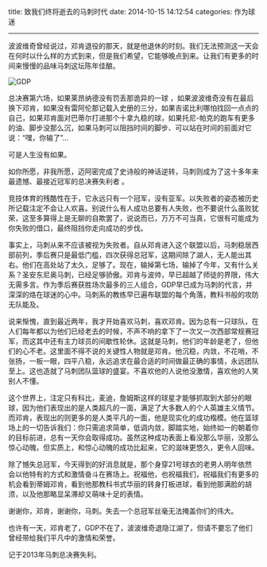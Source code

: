 title: 致我们终将逝去的马刺时代
date: 2014-10-15 14:12:54
categories: 作为球迷

---

波波维奇曾经说过，邓肯退役的那天，就是他退休的时刻。我们无法预测这一天会在何时以什么样的方式到来，但是我们希望，它能够晚点到来。让我们有更多的时间来慢慢的品味马刺这坛陈年佳酿。



<!--more-->

![GDP](http://www.228cai.com/files/2014/4/20140416152208979.jpg)

总决赛第六场，如果莱昂纳德没有罚丢那诡异的一球 ，如果波波维奇没有在最后换下邓肯，如果没有雷阿伦那记载入史册的三分，如果吉诺比利哪怕找回一点点的自己，如果邓肯面对巴蒂尔打进那个十拿九稳的球，如果托尼-帕克的跑车有更多的油、脚步没那么沉，如果马刺可以阻挡时间的脚步、可以站在时间的前面对它说：“嘿，你输了”…

可是人生没有如果。

如你所愿，非我所愿，迈阿密完成了史诗般的神话逆转，马刺则成为了这十多年来最遗憾、最接近冠军的总决赛失利者 。

竞技体育的残酷性在于，它永远只有一个冠军，没有亚军。以失败者的姿态被历史所记载注定不会让人欢喜。别说什么有人成功总要有人失败，也不要说什么虽败犹荣，这至多算得上是无聊的自欺罢了，说说而已，万万不可当真，它很有可能成为你失败的借口，最终阻挡你走向成功的步伐。

事实上，马刺从来不应该被视为失败者。自从邓肯进入这个联盟以后，马刺稳居西部前列，季后赛只是最低门槛，四次获得总冠军，这期间除了湖人，无人能出其右。他们在高处站了太久，足够了。现在，输掉第七场，输掉了今年，又有什么关系？圣安东尼奥马刺，已经足够骄傲。邓肯与波帅，早已超越了师徒的界限，伟大无需多言。作为季后赛获胜场次最多的三人组合，GDP早已成为马刺的代言，并深深的烙在球迷的心中。马刺系的教练早已遍布联盟的每个角落，教科书般的攻防无队能及。

说来惭愧，直到最近两年，我才开始喜欢马刺，喜欢邓肯。因为总有一只球队，在人们每年都以为他们已经老去的时候，不声不响的拿下了一次又一次西部常规赛冠军，而这其中还有主力球员的间歇性轮休。这就是马刺，他们的年龄是老了，但他们的心不老。这里面不得不说的关键性人物就是邓肯。他沉稳，内敛，不花哨，不张扬，一板一眼，四平八稳，永远追求在最合适的时间做最正确的事情，永远团队至上。这也造就了马刺团队篮球的盛宴。不喜欢他的人说他没激情，喜欢他的人笑别人不懂。


这个世界上，注定只有科比，麦迪，詹姆斯这样的球星才能够抓取到大部分的眼球，因为他们表现出的是人类超凡的一面，满足了大多数人的个人英雄主义情节。而邓肯，表现出的则更多的是人类平凡的一面，他是现实化的成功楷模。他在篮球场上的一切告诉我们：你只需追求简单，低调内敛，脚踏实地，始终如一的朝着你的目标前进，总有一天你会取得成功。虽然这种成功表面上看没那么华丽，没那么惊心动魄，但实质上，和惊心动魄的成功比起来，它的滋味更悠久，更令人回味。

除了憾失总冠军，今天得到的好消息就是，那个身穿21号球衣的老男人明年依然会以他特有的方式和激情奋斗在赛场上。祝福他，也祝福我们，祝福我们有更多的机会看到蒂姆邓肯，看到他那教科书式华丽的转身打板进球，看到他那满脸的胡须，以及他那略显呆滞却又萌味十足的表情。

谢谢你，邓肯，谢谢你，马刺。失去一个总冠军丝毫无法掩盖你们的伟大。

也许有一天，邓肯老了，GDP不在了，波波维奇退隐江湖了，但请不要忘了他们曾经带给我们平凡中的激情和荣誉。

记于2013年马刺总决赛失利。